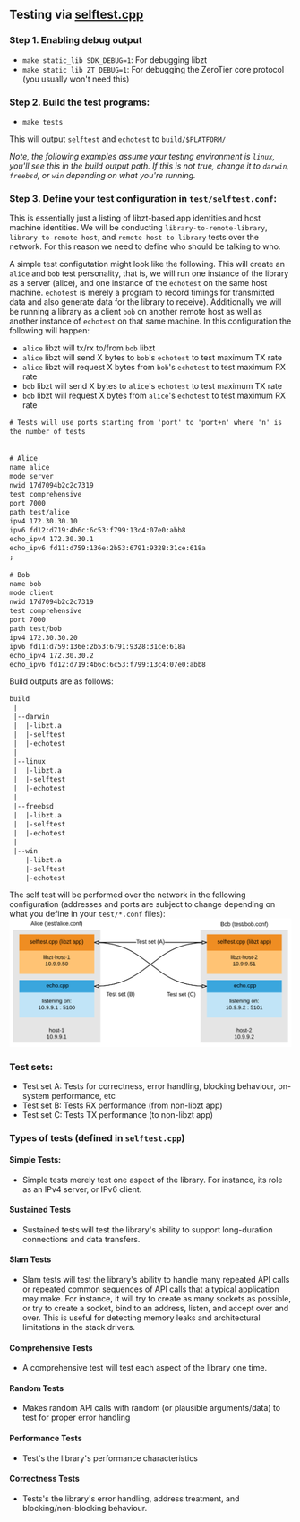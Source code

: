 ## Testing via [selftest.cpp](test/selftest.cpp)

### Step 1. Enabling debug output

 - `make static_lib SDK_DEBUG=1`: For debugging libzt
 - `make static_lib ZT_DEBUG=1`: For debugging the ZeroTier core protocol (you usually won't need this)

### Step 2. Build the test programs:

 - `make tests`

 This will output `selftest` and `echotest` to `build/$PLATFORM/`

 *Note, the following examples assume your testing environment is `linux`, you'll see this in the build output path. If this is not true, change it to `darwin`, `freebsd`, or `win` depending on what you're running.*


### Step 3. Define your test configuration in `test/selftest.conf`:

This is essentially just a listing of libzt-based app identities and host machine identities. We will be conducting `library-to-remote-library`, `library-to-remote-host`, and `remote-host-to-library` tests over the network. For this reason we need to define who should be talking to who.

A simple test configutation might look like the following. This will create an `alice` and `bob` test personality, that is, we will run one instance of the library as a server (alice), and one instance of the `echotest` on the same host machine. `echotest` is merely a program to record timings for transmitted data and also generate data for the library to receive). Additionally we will be running a library as a client `bob` on another remote host as well as another instance of `echotest` on that same machine. In this configuration the following will happen:

 - `alice` libzt will tx/rx to/from `bob` libzt
 - `alice` libzt will send X bytes to `bob`'s `echotest` to test maximum TX rate
 - `alice` libzt will request X bytes from `bob`'s `echotest` to test maximum RX rate
 - `bob` libzt will send X bytes to `alice`'s `echotest` to test maximum TX rate
 - `bob` libzt will request X bytes from `alice`'s `echotest` to test maximum RX rate

```
# Tests will use ports starting from 'port' to 'port+n' where 'n' is the number of tests


# Alice
name alice
mode server
nwid 17d7094b2c2c7319
test comprehensive
port 7000
path test/alice
ipv4 172.30.30.10
ipv6 fd12:d719:4b6c:6c53:f799:13c4:07e0:abb8
echo_ipv4 172.30.30.1
echo_ipv6 fd11:d759:136e:2b53:6791:9328:31ce:618a
;

# Bob
name bob
mode client
nwid 17d7094b2c2c7319
test comprehensive
port 7000
path test/bob
ipv4 172.30.30.20
ipv6 fd11:d759:136e:2b53:6791:9328:31ce:618a
echo_ipv4 172.30.30.2
echo_ipv6 fd12:d719:4b6c:6c53:f799:13c4:07e0:abb8
```


Build outputs are as follows:

```
build
 |
 |--darwin
 |  |-libzt.a
 |  |-selftest
 |  |-echotest
 |
 |--linux
 |  |-libzt.a
 |  |-selftest
 |  |-echotest
 |
 |--freebsd
 |  |-libzt.a
 |  |-selftest
 |  |-echotest
 |
 |--win
    |-libzt.a
    |-selftest
    |-echotest
```

The self test will be performed over the network in the following configuration (addresses and ports are subject to change depending on what you define in your `test/*.conf` files):
![Image](docs/test_diagram.png)

### Test sets:
 
 - Test set A: Tests for correctness, error handling, blocking behaviour, on-system performance, etc
 - Test set B: Tests RX performance (from non-libzt app)
 - Test set C: Tests TX performance (to non-libzt app)

### Types of tests (defined in `selftest.cpp`)

#### Simple Tests:

 - Simple tests merely test one aspect of the library. For instance, its role as an IPv4 server, or IPv6 client.

#### Sustained Tests

 - Sustained tests will test the library's ability to support long-duration connections and data transfers.

#### Slam Tests

 - Slam tests will test the library's ability to handle many repeated API calls or repeated common sequences of API calls that a typical application may make. For instance, it will try to create as many sockets as possible, or try to create a socket, bind to an address, listen, and accept over and over. This is useful for detecting memory leaks and architectural limitations in the stack drivers.

#### Comprehensive Tests

 - A comprehensive test will test each aspect of the library one time.

#### Random Tests

 - Makes random API calls with random (or plausible arguments/data) to test for proper error handling

#### Performance Tests

 - Test's the library's performance characteristics

#### Correctness Tests
 
 - Tests's the library's error handling, address treatment, and blocking/non-blocking behaviour.
